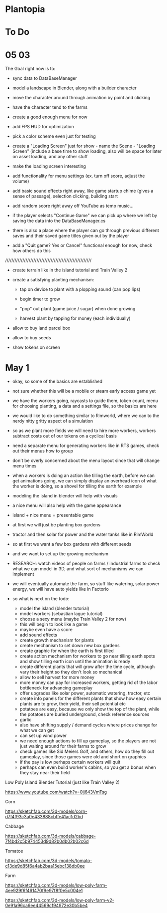 # Plantopia



# To Do 






# 05 03


The Goal right now is to:

- sync data to DataBaseManager

- model a landscape in Blender, along with a builder character

- move the character around through animation by point and clicking

- have the character tend to the farms

- create a good enough menu for now

- add FPS HUD for optimization

- pick a color scheme even just for testing

- create a "Loading Screen" just for show - name the Scene - "Loading Screen" (include a base time to show loading, also will be space for later on asset loading, and any other stuff

- make the loading screen interesting

- add functionality for menu settings (ex. turn off score, adjust the volume)

- add basic sound effects right away, like game startup chime (gives a sense of passage), selection clicking, building start

- add random score right away off YouTube as temp music...

- if the player selects "Continue Game" we can pick up where we left by saving the data into the DataBaseManager.cs

- there is also a place where the player can go through previous different saves and their saved game titles given out by the player

- add a "Quit game? Yes or Cancel" functional enough for now, check how others do this









///////////////////////////////////////////////////////





- create terrain like in the island tutorial and Train Valley 2

- create a satisfying planting mechanism:

  - tap on device to plant with a plopping sound (can pop lips)
  
  - begin timer to grow
  
  - "pop" out plant (game juice / sugar) when done growing
  
  - harvest plant by tapping for money (each individually)
  
- allow to buy land parcel box

- allow to buy seeds

- show tokens on screen






# May 1

- okay, so some of the basics are established

- not sure whether this will be a mobile or steam early access game yet

- we have the workers going, raycasts to guide them, token count, menu for choosing planting, a data and a settings file, so the basics are here

- we would like to do something similar to Rimworld, where we can to the nerdy nitty gritty aspect of a simulation

- so as we plant more fields we will need to hire more workers, workers subtract costs out of our tokens on a cyclical basis

- need a separate menu for generating workers like in RTS games, check out their menus how to group

- don't be overly concerned about the menu layout since that will change menu times

- when a workers is doing an action like tilling the earth, before we can get animations going, we can simply display an overhead icon of what the worker is doing, so a shovel for tilling the earth for example

- modeling the island in blender will help with visuals

- a nice menu will also help with the game appearance

- island + nice menu = presentable game

- at first we will just be planting box gardens

- tractor and then solar for power and the water tanks like in RimWorld

- so at first we want a few box gardens with different seeds 

- and we want to set up the growing mechanism

- RESEARCH: watch videos of people on farms / industrial farms to check what we can model in 3D, and what sort of mechanisms we can implement

- we will eventually automate the farm, so stuff like watering, solar power energy, we will have auto yields like in Factorio

- so what is next on the todo:


  - model the island (blender tutorial)
  - model workers (sebastian lague tutorial)
  - choose a sexy menu (maybe Train Valley 2 for now)
  - this will begin to look like a game
  - maybe even have a score
  - add sound effects
  - create growth mechanism for plants
  - create mechanism to set down new box gardens
  - create graphic for when the earth is first tilled
  - create action mechanism for workers to go near tilling earth spots and show tilling earth icon until the animation is ready
  - create different plants that will grow after the time cycle, although vary their height so they don't look so mechanical
  - allow to sell harvest for more money
  - more money can pay for increased workers, getting rid of the labor bottleneck for advancing gameplay
  - offer upgrades like solar power, automatic watering, tractor, etc
  - create info panels for the different plants that show how easy certain plants are to grow, their yield, their sell potential etc
  - potatoes are easy, because we only show the top of the plant, while the potatoes are buried underground, check reference sources
  - garlic
  - also have shifting supply / demand cycles where prices change for what we can get
  - can set up wind power
  - we need enough actions to fill up gameplay, so the players are not just waiting around for their farms to grow
  - check games like Sid Meiers Golf, and others, how do they fill out gameplay, since those games were old and short on graphics
  - if the pay is low perhaps certain workers will quit
  - perhaps can even build worker's cabins, so you get a bonus when they stay near their field
  
  
  
  













Low Poly Island Blender Tutorial (just like Train Valley 2)

https://www.youtube.com/watch?v=0lj643VmTsg





Corn

https://sketchfab.com/3d-models/corn-d7f4f93c3a0e433888cbffe41ac1d2bd


Cabbage

https://sketchfab.com/3d-models/cabbage-7f4bd2c5b974453d9d82b0db02b02c6d

Tomatoe

https://sketchfab.com/3d-models/tomato-c13de9d85f6a4ab2baa15ebc138db0ee

Farm

https://sketchfab.com/3d-models/low-poly-farm-4ee929f6f461470f9e97f8f0e5c004e1

https://sketchfab.com/3d-models/low-poly-farm-v2-0e91a96ca6ee44569cf94972e30b5be4


